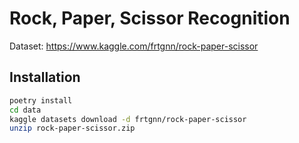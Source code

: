 # Rock, Paper, Scissor Recognition

Dataset: https://www.kaggle.com/frtgnn/rock-paper-scissor

## Installation

```bash
poetry install
cd data
kaggle datasets download -d frtgnn/rock-paper-scissor
unzip rock-paper-scissor.zip
```